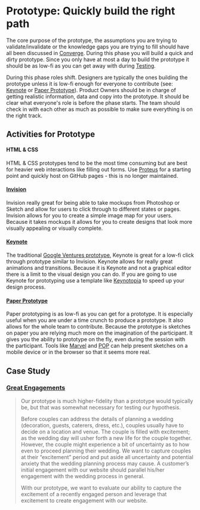 # Prototype: Quickly build the right path

The core purpose of the prototype, the assumptions you are trying to validate/invalidate or the knowledge gaps you are trying to fill should have all been discussed in [Converge](converge-choose-the-right-path/). During this phase you will build a quick and dirty prototype. Since you only have at most a day to build the prototype it should be as low-fi as you can get away with during [Testing](https://github.com/messydesign/design-sprint/tree/b40dd9aa407c1feb52da507f04d2ea242f7d6063/5-Test/README.md).

During this phase roles shift. Designers are typically the ones building the prototype unless it is low-fi enough for everyone to contribute \(see: [Keynote](prototype-quickly-build-the-right-path.md#keynote) or [Paper Prototype](prototype-quickly-build-the-right-path.md#paper-prototype)\). Product Owners should be in charge of getting realistic information, data and copy into the prototype. It should be clear what everyone's role is before the phase starts. The team should check in with each other as much as possible to make sure everything is on the right track.

## Activities for Prototype

#### HTML & CSS

HTML & CSS prototypes tend to be the most time consuming but are best for heavier web interactions like filling out forms. Use [Proteus](https://github.com/thoughtbot/proteus) for a starting point and quickly host on GitHub pages - this is no longer maintained.

#### [Invision](http://www.invisionapp.com/)

Invision really great for being able to take mockups from Photoshop or Sketch and allow for users to click through to different states or pages. Invision allows for you to create a simple image map for your users. Because it takes mockups it allows for you to create designs that look more visually appealing or visually complete.

#### [Keynote](https://www.apple.com/mac/keynote/)

The traditional [Google Ventures prototype](http://www.gv.com/lib/the-product-design-sprint-prototypeday4), Keynote is great for a low-fi click through prototype similar to Invision. Keynote allows for really great animations and transitions. Because it is Keynote and not a graphical editor there is a limit to the visual design you can do. If you are going to use Keynote for prototyping use a template like [Keynotopia](http://keynotopia.com/) to speed up your design process.

#### [Paper Prototype](http://alistapart.com/article/paperprototyping)

Paper prototyping is as low-fi as you can get for a prototype. It is especially useful when you are under a time crunch to produce a prototype. It also allows for the whole team to contribute. Because the prototype is sketches on paper you are relying much more on the imagination of the participant. It gives you the ability to prototype on the fly, even during the session with the participant. Tools like [Marvel](https://marvelapp.com/apps) and [POP](https://popapp.in/) can help present sketches on a mobile device or in the browser so that it seems more real.

## Case Study

### [Great Engagements](http://greatengagements.herokuapp.com/)

> Our prototype is much higher-fidelity than a prototype would typically be, but that was somewhat necessary for testing our hypothesis.
>
> Before couples can address the details of planning a wedding \(decoration, guests, caterers, dress, etc.\), couples usually have to decide on a location and venue. The couple is filled with excitement; as the wedding day will usher forth a new life for the couple together. However, the couple might experience a bit of uncertainty as to how even to proceed planning their wedding. We want to capture couples at their “excitement” period and put aside all uncertainty and potential anxiety that the wedding planning process may cause. A customer’s initial engagement with our website should parallel his/her engagement with the wedding process in general.
>
> With our prototype, we want to evaluate our ability to capture the excitement of a recently engaged person and leverage that excitement to create engagement with our website.


